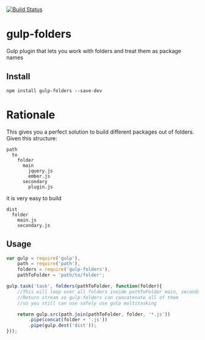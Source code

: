 [![Build Status](https://travis-ci.org/hakubo/gulp-folders.svg?branch=master)](https://travis-ci.org/hakubo/gulp-folders)

# gulp-folders

Gulp plugin that lets you work with folders and treat them as package names

## Install

```
npm install gulp-folders --save-dev
```

# Rationale

This gives you a perfect solution to build different packages out of folders.
Given this structure:

```
path
  to
    folder
	  main
	    jquery.js
		ember.js
	  secondary
	    plugin.js
```

it is very easy to build

```
dist
  folder
    main.js
	secondary.js
```

## Usage

```javascript
var gulp = require('gulp'),
	path = require('path'),
	folders = require('gulp-folders'),
	pathToFolder = 'path/to/folder';

gulp.task('task', folders(pathToFolder, function(folder){
	//This will loop over all folders inside pathToFolder main, secondary
	//Return stream so gulp-folders can concatenate all of them
	//so you still can use safely use gulp multitasking

	return gulp.src(path.join(pathToFolder, folder, '*.js'))
		.pipe(concat(folder + '.js'))
		.pipe(gulp.dest('dist'));
}));
```
